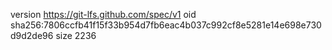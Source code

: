 version https://git-lfs.github.com/spec/v1
oid sha256:7806ccfb41f15f33b954d7fb6eac4b037c992cf8e5281e14e698e730d9d2de96
size 2236
